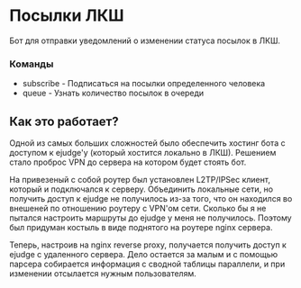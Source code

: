 # Посылки ЛКШ
Бот для отправки уведомлений о изменении статуса посылок в ЛКШ.

### Команды
 - subscribe - Подписаться на посылки определенного человека
 - queue - Узнать количество посылок в очереди

## Как это работает?

Одной из самых больших сложностей было обеспечить хостинг бота с доступом к ejudge'у (который хостится локально в ЛКШ).
Решением стало проброс VPN до сервера на котором будет стоять бот.

На привезеный с собой роутер был установлен L2TP/IPSec клиент, который и подключался к серверу.
Объединить локальные сети, но получить доступ к ejudge не получилось из-за того, что он находился во внешеней по отношению роутеру с VPN'ом сети.
Сколько бы я не пытался настроить маршруты до ejudge у меня не получилось.
Поэтому был придуман костыль в виде поднятого на роутере nginx сервера.

Теперь, настроив на nginx reverse proxy, получается получить доступ к ejudge с удаленного сервера.
Дело остается за малым и с помощью парсера собирается информация с сводной таблицы параллели, и при изменении отсылается нужным пользователям.
